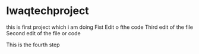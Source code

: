 # Iwaqtechproject
this is first project which i am doing
Fist Edit o fthe code
Third edit of the file
Second edit of the file or code

This is the fourth step
